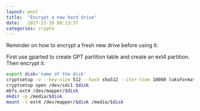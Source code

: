 ```yaml
---
layout: post
title:  "Encrypt a new hard drive"
date:   2017-11-18 00:13:37
categories: crypto
---
```

Reminder on how to encrypt a fresh new drive before using it:

First use gparted to create GPT partition table and create an ext4 partition. Then encrypt it:

~~~bash
export disk='name of the disk'
cryptsetup -v --key-size 512 --hash sha512 --iter-time 10000 luksFormat /dev/sdc1
cryptsetup open /dev/sdc1 $disk
mkfs.ext4 /dev/mapper/$disk
mkdir -p /media/$disk
mount -t ext4 /dev/mapper/$disk /media/$disk
~~~
